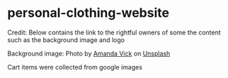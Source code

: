 # personal-clothing-website

Credit:
Below contains the link to the rightful owners of some the content such as the background image and logo


Background image: Photo by <a href="https://unsplash.com/@amandavickcreative?utm_source=unsplash&utm_medium=referral&utm_content=creditCopyText">Amanda Vick</a> on <a href="https://unsplash.com/@amandavickcreative?utm_source=unsplash&utm_medium=referral&utm_content=creditCopyText">Unsplash</a>

Cart items were collected from google images
